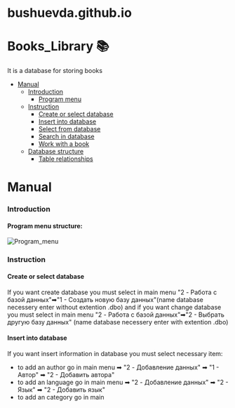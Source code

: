 # bushuevda.github.io

# Books_Library 📚
 It is a database for storing books
* [Manual](#manual) 
  * [Introduction](#introduction)
    * [Program menu](#program-menu)
  * [Instruction](#instruction)
    * [Create or select database](#create-or-select-database)
    * [Insert into database](#insert-into-database)
    * [Select from database](#select-from-database)
    * [Search in database](#search-in-database)
    * [Work with a book](#work-with-a-book)
  * [Database structure](#database-structure)
    * [Table relationships](#table-relationships)
    
# Manual
### Introduction
 #### Program menu structure:
 ![Program_menu](https://user-images.githubusercontent.com/73591672/236629303-a3dc0bde-8c92-4720-b700-11ae692d54f8.jpg)

### Instruction
  #### Create or select database
  If you want create database you must select in main menu "2 - Работа с базой данных"➡"1 - Создать новую базу данных"(name database necessery enter without extention .dbo) and if you want change database you must select in main menu "2 - Работа с базой данных"➡"2 - Выбрать другую базу данных" (name database necessery enter with extention .dbo)
  #### Insert into database
  If you want insert information in database you must select necessary item:
  * to add an author go in main menu ➡ "2 - Добавление данных" ➡ "1 - Автор"  ➡ "2 - Добавить автора"
  * to add an language go in main menu ➡ "2 - Добавление данных" ➡ "2 - Язык"  ➡ "2 - Добавить язык"
  * to add an category go in main
